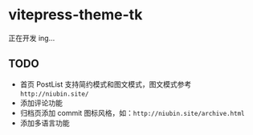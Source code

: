 # vitepress-theme-tk

正在开发 ing...

## TODO

- 首页 PostList 支持简约模式和图文模式，图文模式参考 `http://niubin.site/`
- 添加评论功能
- 归档页添加 commit 图标风格，如：`http://niubin.site/archive.html`
- 添加多语言功能